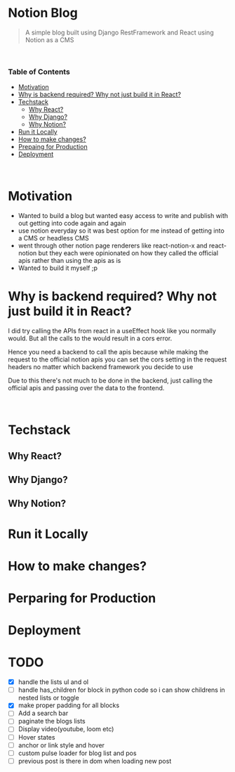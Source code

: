 # Notion Blog

> A simple blog built using Django RestFramework and React using Notion as a CMS

<br />

### Table of Contents
- [Motivation](#motivation)
- [Why is backend required? Why not just build it in React?](#why-is-backend-required-why-not-just-build-it-in-react)
- [Techstack](#techstack)
    - [Why React?](#why-react)
    - [Why Django?](#why-django)
    - [Why Notion?](#why-notion)
- [Run it Locally](#run-it-locally)
- [How to make changes?](#how-to-make-changes)
- [Prepaing for Production](#perparing-for-production)
- [Deployment](#deployment)

<br />

# Motivation 
- Wanted to build a blog but wanted easy access to write and publish with out getting into code again and again
- use notion everyday so it was best option for me instead of getting into a CMS or headless CMS
- went through other notion page renderers like react-notion-x and react-notion but they each were opinionated on how they called the official apis rather than using the apis as is
- Wanted to build it myself ;p

# Why is backend required? Why not just build it in React?
I did try calling the APIs from react in a useEffect hook like you normally would. But all the calls to the would result in a cors error.

Hence you need a backend to call the apis because while making the request to the official notion apis you can set the cors setting in the request headers no matter which backend framework you decide to use


Due to this there's not much to be done in the backend, just calling the official apis and passing over the data to the frontend.

<br />

# Techstack
## Why React?

## Why Django?

## Why Notion?

# Run it Locally

# How to make changes?

# Perparing for Production

# Deployment

# TODO

- [X] handle the lists ul and ol
- [ ] handle has_children for block in python code so i can show childrens in nested lists or toggle 
- [X] make proper padding for all blocks
- [ ] Add a search bar
- [ ] paginate the blogs lists
- [ ] Display video(youtube, loom etc)
- [ ] Hover states
- [ ] anchor or link style and hover
- [ ] custom pulse loader for blog list and pos
- [ ] previous post is there in dom when loading new post